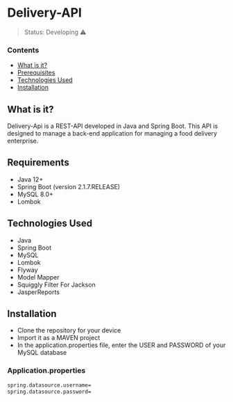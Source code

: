 <h1>Delivery-API</h1>

> Status: Developing ⚠️

### Contents
  
* [What is it?](#what-is-it)
* [Prerequisites](#prerequisites)
* [Technologies Used](#technologies)
* [Installation](#installation)

## <a name="what-is-it"></a>What is it?

Delivery-Api is a REST-API developed in Java and Spring Boot. This API is designed to manage a back-end application for managing a food delivery enterprise.

## <a name="prerequisites"></a>Requirements

- Java 12+
- Spring Boot (version 2.1.7.RELEASE)
- MySQL 8.0+
- Lombok

## <a name="technologies"></a>Technologies Used

- Java
- Spring Boot
- MySQL
- Lombok
- Flyway
- Model Mapper
- Squiggly Filter For Jackson
- JasperReports

## <a name="installation"></a>Installation

- Clone the repository for your device
- Import it as a MAVEN project
- In the application.properties file, enter the USER and PASSWORD of your MySQL database

### Application.properties
```xml
spring.datasource.username=
spring.datasource.password=
